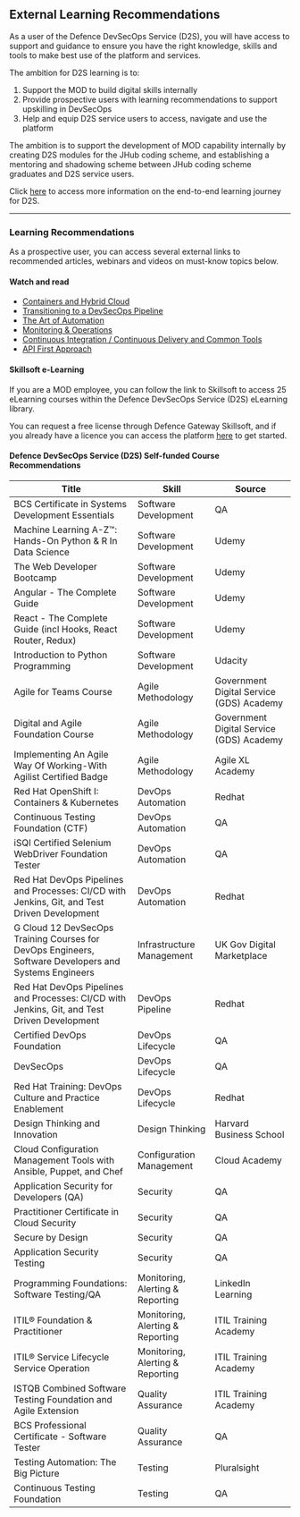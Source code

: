 ## External Learning Recommendations
As a user of the Defence DevSecOps Service (D2S), you will have access to support and guidance to ensure you have the right knowledge, skills and tools to make best use of the platform and services.

The ambition for D2S learning is to:
1. Support the MOD to build digital skills internally​
2. Provide prospective users with learning recommendations to support upskilling in DevSecOps​
3. Help and equip D2S service users to access, navigate and use the platform​

The ambition is to support the development of MOD capability internally by creating D2S modules for the JHub coding scheme, and establishing a mentoring and shadowing scheme between JHub coding scheme graduates and D2S service users.

Click <a href="https://github.com/defencedigital/dso-scm/blob/main/Community-Assets/learningjourney.jpg"> here</a> to access more information on the end-to-end learning journey for D2S.

- - - 

### Learning Recommendations 
As a prospective user, you can access several external links to recommended articles, webinars and videos on must-know topics below.

#### Watch and read

- <a href="https://www.youtube.com/watch?v=44HrqNm_U30">Containers and Hybrid Cloud</a> 
- <a href="https://www.perforce.com/webinars/kw/transition-from-devops-to-devsecops">Transitioning to a DevSecOps Pipeline</a> 
- <a href="https://www.youtube.com/watch?v=MssV5QordDg">The Art of Automation</a> 
- <a href="https://www.youtube.com/watch?v=5Iu_SVoEVwY">Monitoring & Operations</a> 
- <a href="https://www.redhat.com/en/topics/devops/what-is-ci-cd">Continuous Integration / Continuous Delivery and Common Tools</a> 
- <a href="https://www.redhat.com/en/topics/api">API First Approach</a> 

#### Skillsoft e-Learning

If you are a MOD employee, you can follow the link to Skillsoft to access 25 eLearning courses within the Defence DevSecOps Service (D2S) eLearning library.

You can request a free license through Defence Gateway Skillsoft, and if you already have a licence you can access the platform <a href="https://jupiter.percipio.com/login?state=%2Fcustomlibrary%2F2b23fd56-b798-4c3c-86cc-01c246a2705d#/"> here</a> to get started.

#### Defence DevSecOps Service (D2S) Self-funded Course Recommendations 

| Title  | Skill | Source |
| ------------- | ------------- | ------------- |
| BCS Certificate in Systems Development Essentials | Software Development | QA |
| Machine Learning A-Z™: Hands-On Python & R In Data Science | Software Development | Udemy  |
| The Web Developer Bootcamp | Software Development | Udemy |
| Angular - The Complete Guide | Software Development | Udemy |
| React - The Complete Guide (incl Hooks, React Router, Redux) | Software Development | Udemy |
| Introduction to Python Programming | Software Development | Udacity |
| Agile for Teams Course | Agile Methodology  | Government Digital Service (GDS) Academy |
| Digital and Agile Foundation Course | Agile Methodology | Government Digital Service (GDS) Academy |
| Implementing An Agile Way Of Working-With Agilist Certified Badge | Agile Methodology | Agile XL Academy |
| Red Hat OpenShift I: Containers & Kubernetes | DevOps Automation | Redhat |
| Continuous Testing Foundation (CTF) | DevOps Automation | QA |
| iSQI Certified Selenium WebDriver Foundation Tester | DevOps Automation | QA |
| Red Hat DevOps Pipelines and Processes: CI/CD with Jenkins, Git, and Test Driven Development | DevOps Automation | Redhat |
| G Cloud 12 DevSecOps Training Courses for DevOps Engineers, Software Developers and Systems Engineers | Infrastructure Management | UK Gov Digital Marketplace |
| Red Hat DevOps Pipelines and Processes: CI/CD with Jenkins, Git, and Test Driven Development  | DevOps Pipeline | Redhat |
| Certified DevOps Foundation | DevOps Lifecycle | QA |
| DevSecOps | DevOps Lifecycle | QA |
| Red Hat Training: DevOps Culture and Practice Enablement | DevOps Lifecycle | Redhat |
| Design Thinking and Innovation | Design Thinking | Harvard Business School |
| Cloud Configuration Management Tools with Ansible, Puppet, and Chef | Configuration Management | Cloud Academy |
| Application Security for Developers (QA) | Security | QA |
| Practitioner Certificate in Cloud Security | Security | QA |
| Secure by Design | Security | QA |
| Application Security Testing | Security | QA |
| Programming Foundations: Software Testing/QA | Monitoring, Alerting & Reporting | LinkedIn Learning |
| ITIL® Foundation & Practitioner | Monitoring, Alerting & Reporting | ITIL Training Academy |
| ITIL® Service Lifecycle Service Operation | Monitoring, Alerting & Reporting | ITIL Training Academy |
| ISTQB Combined Software Testing Foundation and Agile Extension | Quality Assurance | ITIL Training Academy |
| BCS Professional Certificate - Software Tester | Quality Assurance | QA |
| Testing Automation: The Big Picture | Testing | Pluralsight |
| Continuous Testing Foundation | Testing | QA |





